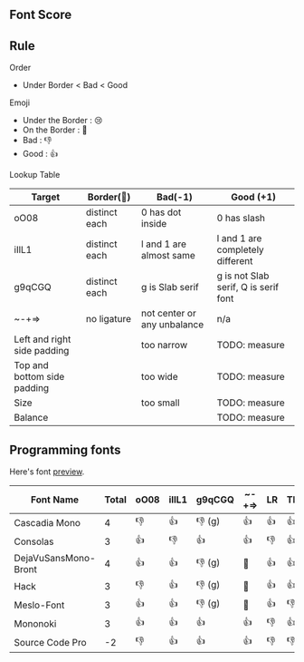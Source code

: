 Font Score
----

## Rule

Order

* Under Border < Bad < Good

Emoji

* Under the Border : :cry:
* On the Border : :eyes:
* Bad : :-1:
* Good : :+1:

Lookup Table

Target | Border(:eyes:) | Bad(-1) | Good (+1)
---- | ---- | ---- | ----
oO08 | distinct each | 0 has dot inside | 0 has slash
iIlL1 | distinct each | l and 1 are almost same | l and 1 are completely different
g9qCGQ | distinct each | g is Slab serif | g is not Slab serif, Q is serif font
~-+=> | no ligature | not center or any unbalance | n/a
Left and right side padding | | too narrow | TODO: measure
Top and bottom side padding | | too wide | TODO: measure
Size | | too small | TODO: measure
Balance | | | TODO: measure

## Programming fonts

Here's font [preview](https://github.com/guitarrapc/Fonts-lab/blob/master/PREVIEW.md).

Font Name | Total | oO08 | iIlL1 | g9qCGQ | ~-+=> | LR | TB | Size | Balance
---- | ---- | ---- | ---- | ---- | ---- | ---- | ---- | ---- | ----
Cascadia Mono | 4 | :-1: | :+1: | :-1: (g) | :+1: | :+1: | :+1: | :+1: | :+1:
Consolas | 3 | :+1: | :-1: | :+1: | :+1: | :-1: | :+1: | :+1: | :eyes:
DejaVuSansMono-Bront | 4 | :+1: | :+1: | :-1: (g)| :eyes: | :+1: | :+1: | :eyes: | :+1:
Hack | 3 | :-1: | :+1: | :-1: (g) | :eyes: | :+1: | :+1: | :+1: | :+1:
Meslo-Font | 3 | :+1: | :+1: | :-1: (g) | :eyes:  | :+1: | :-1: | :+1: | :+1:
Mononoki | 3 | :+1: | :+1: | :+1: | :+1: | :-1: | :+1: | :-1: | :eyes:
Source Code Pro | -2 | :-1: | :+1: | :+1: | :+1: | :-1: | :-1: | :-1: | :-1:
